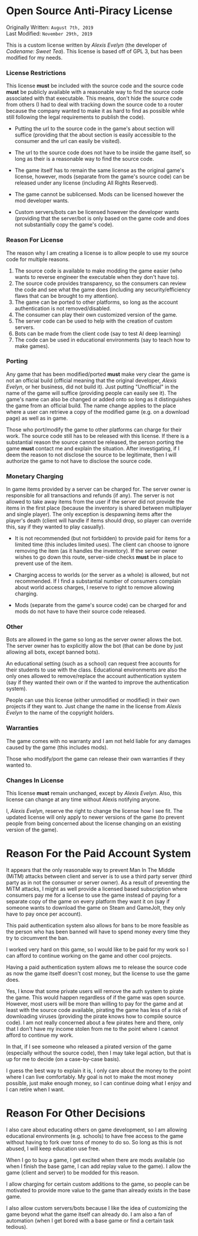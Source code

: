 # Open Source Anti-Piracy License

Originally Written: `August 7th, 2019`
<br>
Last Modified: `November 29th, 2019`

This is a custom license written by *Alexis Evelyn* (the developer of *Codename: Sweet Tea*). This license is based off of GPL 3, but has been modified for my needs.

### License Restrictions

This license **must** be included with the source code and the source code **must** be publicly available with a reasonable way to find the source code associated with that executable. This means, don't hide the source code from others (I had to deal with tracking down the source code to a router because the company wanted to make it as hard to find as possible while still following the legal requirements to publish the code).
*  Putting the url to the source code in the game's about section will suffice (providing that the about section is easily accessible to the consumer and the url can easily be visited).
* The url to the source code does not have to be inside the game itself, so long as their is a reasonable way to find the source code.

* The game itself has to remain the same license as the original game's license, however, mods (separate from the game's source code) can be released under any license (including All Rights Reserved).

* The game cannot be sublicensed. Mods can be licensed however the mod developer wants.

* Custom servers/bots can be licensed however the developer wants (providing that the server/bot is only based on the game code and does not substantially copy the game's code).

### Reason For License

The reason why I am creating a license is to allow people to use my source code for multiple reasons.
  1. The source code is available to make modding the game easier (who wants to reverse engineer the executable when they don't have to).
  2. The source code provides transparency, so the consumers can review the code and see what the game does (including any security/efficiency flaws that can be brought to my attention).
  3. The game can be ported to other platforms, so long as the account authentication is not removed/disabled.
  4. The consumer can play their own customized version of the game.
  5. The server code can be used to help with the creation of custom servers.
  6. Bots can be made from the client code (say to test AI deep learning)
  7. The code can be used in educational environments (say to teach how to make games).

### Porting

Any game that has been modified/ported **must** make very clear the game is not an official build (official meaning that the original developer, *Alexis Evelyn*, or her business, did not build it). Just putting "Unofficial" in the name of the game will suffice (providing people can easily see it). The game's name can also be changed or added onto so long as it distinguishes the game from an official build. The name change applies to the place where a user can retrieve a copy of the modified game (e.g. on a download page) as well as in game.

Those who port/modify the game to other platforms can charge for their work. The source code still has to be released with this license. If there is a substantial reason the source cannot be released, the person porting the game **must** contact me and explain the situation. After investigating, if I deem the reason to not disclose the source to be legitimate, then I will authorize the game to not have to disclose the source code.

### Monetary Charging

In game items provided by a server can be charged for. The server owner is responsible for all transactions and refunds (if any). The server is not allowed to take away items from the user if the server did not provide the items in the first place (because the inventory is shared between multiplayer and single player). The only exception is despawning items after the player's death (client will handle if items should drop, so player can override this, say if they wanted to play casually).
*  It is not recommended (but not forbidden) to provide paid for items for a limited time (this includes limited uses). The client can choose to ignore removing the item (as it handles the inventory). If the server owner wishes to go down this route, server-side checks **must** be in place to prevent use of the item.

* Charging access to worlds (or the server as a whole) is allowed, but not recommended. If I find a substantial number of consumers complain about world access charges, I reserve to right to remove allowing charging.

* Mods (separate from the game's source code) can be charged for and mods do not have to have their source code released.

### Other

Bots are allowed in the game so long as the server owner allows the bot. The server owner has to explicitly allow the bot (that can be done by just allowing all bots, except banned bots).

An educational setting (such as a school) can request free accounts for their students to use with the class. Educational environments are also the only ones allowed to remove/replace the account authentication system (say if they wanted their own or if the wanted to improve the authentication system).

People can use this license (either unmodified or modified) in their own projects if they want to. Just change the name in the license from *Alexis Evelyn* to the name of the copyright holders.

### Warranties

The game comes with no warranty and I am not held liable for any damages caused by the game (this includes mods).

Those who modify/port the game can release their own warranties if they wanted to.

### Changes In License

This license **must** remain unchanged, except by *Alexis Evelyn*. Also, this license can change at any time without Alexis notifying anyone.

I, *Alexis Evelyn*, reserve the right to change the license how I see fit. The updated license will only apply to newer versions of the game (to prevent people from being concerned about the license changing on an existing version of the game).


# Reason For the Paid Account System

It appears that the only reasonable way to prevent Man In The Middle (MiTM) attacks between client and server is to use a third party server (third party as in not the consumer or server owner). As a result of preventing the MiTM attacks, I might as well provide a licensed based subscription where consumers pay me for a license to use the game instead of paying for a separate copy of the game on every platform they want it on (say if someone wants to download the game on Steam and GameJolt, they only have to pay once per account).

This paid authentication system also allows for bans to be more feasible as the person who has been banned will have to spend money every time they try to circumvent the ban.

I worked very hard on this game, so I would like to be paid for my work so I can afford to continue working on the game and other cool projects.

Having a paid authentication system allows me to release the source code as now the game itself doesn't cost money, but the license to use the game does.

Yes, I know that some private users will remove the auth system to pirate the game. This would happen regardless of if the game was open source. However, most users will be more than willing to pay for the game and at least with the source code available, pirating the game has less of a risk of downloading viruses (providing the pirate knows how to compile source code). I am not really concerned about a few pirates here and there, only that I don't have my income stolen from me to the point where I cannot afford to continue my work.

In that, if I see someone who released a pirated version of the game (especially without the source code), then I may take legal action, but that is up for me to decide (on a case-by-case basis).

I guess the best way to explain it is, I only care about the money to the point where I can live comfortably. My goal is not to make the most money possible, just make enough money, so I can continue doing what I enjoy and I can retire when I want.


# Reason For Other Decisions

I also care about educating others on game development, so I am allowing educational environments (e.g. schools) to have free access to the game without having to fork over tons of money to do so. So long as this is not abused, I will keep education use free.

When I go to buy a game, I get excited when there are mods available (so when I finish the base game, I can add replay value to the game). I allow the game (client and server) to be modded for this reason.

I allow charging for certain custom additions to the game, so people can be motivated to provide more value to the game than already exists in the base game.

I also allow custom servers/bots because I like the idea of customizing the game beyond what the game itself can already do. I am also a fan of automation (when I get bored with a base game or find a certain task tedious).
